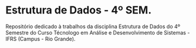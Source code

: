# Estrutura de Dados - 4º SEM.

Repositório dedicado à trabalhos da disciplina Estrutura de Dados do 4º Semestre do Curso Técnologo em Análise e Desenvolvimento de Sistemas - IFRS (Campus - Rio Grande).
